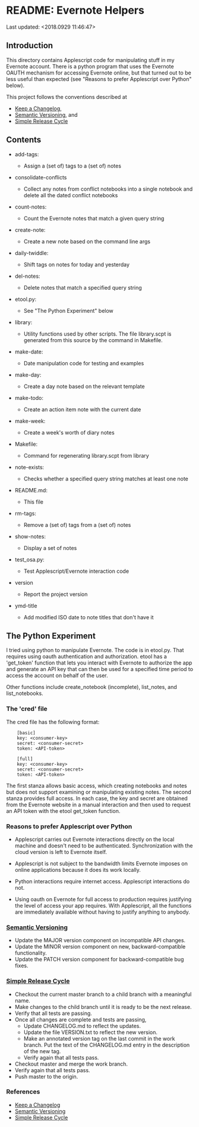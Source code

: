 # README: Evernote Helpers
Last updated: <2018.0929 11:46:47>


## Introduction

This directory contains Applescript code for manipulating stuff in my
Evernote account. There is a python program that uses the Evernote OAUTH
mechanism for accessing Evernote online, but that turned out to be less
useful than expected (see "Reasons to prefer Applescript over Python"
below).

This project follows the conventions described at

  * [Keep a Changelog](https://keepachangelog.com/en/1.0.0/),
  * [Semantic Versioning](https://semver.org/), and
  * [Simple Release Cycle](https://tinyurl.com/ycyjojez)

## Contents

 * add-tags:
    * Assign a (set of) tags to a (set of) notes

 * consolidate-conflicts
    * Collect any notes from conflict notebooks into a single notebook and
      delete all the dated conflict notebooks

 * count-notes:
    * Count the Evernote notes that match a given query string

 * create-note:
    * Create a new note based on the command line args

 * daily-twiddle:
    * Shift tags on notes for today and yesterday

 * del-notes:
    * Delete notes that match a specified query string

 * etool.py:
    * See "The Python Experiment" below

 * library:
    * Utility functions used by other scripts. The file library.scpt is
      generated from this source by the command in Makefile.

 * make-date:
    * Date manipulation code for testing and examples

 * make-day:
    * Create a day note based on the relevant template

 * make-todo:
    * Create an action item note with the current date

 * make-week:
    * Create a week's worth of diary notes

 * Makefile:
    * Command for regenerating library.scpt from library

 * note-exists:
    * Checks whether a specified query string matches at least one note

 * README.md:
    * This file

 * rm-tags:
    * Remove a (set of) tags from a (set of) notes

 * show-notes:
    * Display a set of notes

 * test_osa.py:
    * Test Applescript/Evernote interaction code

 * version
    * Report the project version

 * ymd-title
    * Add modified ISO date to note titles that don't have it


## The Python Experiment

I tried using python to manipulate Evernote. The code is in etool.py. That
requires using oauth authentication and authorization. etool has a
'get_token' function that lets you interact with Evernote to authorize the
app and generate an API key that can then be used for a specified time
period to access the account on behalf of the user.

Other functions include create_notebook (incomplete), list_notes, and
list_notebooks.


### The 'cred' file

The cred file has the following format:

        [basic]
        key: <consumer-key>
        secret: <consumer-secret>
        token: <API-token>

        [full]
        key: <consumer-key>
        secret: <consumer-secret>
        token: <API-token>

The first stanza allows basic access, which creating notebooks and notes
but does not support examining or manipulating existing notes. The second
stanza provides full access. In each case, the key and secret are obtained
from the Evernote website in a manual interaction and then used to request
an API token with the etool get_token function.


### Reasons to prefer Applescript over Python

 * Applescript carries out Evernote interactions directly on the local
   machine and doesn't need to be authenticated. Synchronization with the
   cloud version is left to Evernote itself.

 * Applescript is not subject to the bandwidth limits Evernote imposes on
   online applications because it does its work locally.

 * Python interactions require internet access. Applescript interactions do
   not.

 * Using oauth on Evernote for full access to production requires
   justifying the level of access your app requires. With Applescript, all
   the functions are immediately available without having to justify
   anything to anybody.


### [Semantic Versioning](https://semver.org/)

  * Update the MAJOR version component on incompatible API changes.
  * Update the MINOR version component on new, backward-compatible
    functionality.
  * Update the PATCH version component for backward-compatible bug fixes.


### [Simple Release Cycle](https://tinyurl.com/ycyjojez)

  * Checkout the current master branch to a child branch with a meaningful
    name.
  * Make changes to the child branch until it is ready to be the next
    release.
  * Verify that all tests are passing.
  * Once all changes are complete and tests are passing,
      * Update CHANGELOG.md to reflect the updates.
      * Update the file VERSION.txt to reflect the new version.
      * Make an annotated version tag on the last commit in the work
        branch. Put the text of the CHANGELOG.md entry in the description
        of the new tag.
      * Verify again that all tests pass.
  * Checkout master and merge the work branch.
  * Verify again that all tests pass.
  * Push master to the origin.


### References

  * [Keep a Changelog](https://keepachangelog.com/en/1.0.0/)
  * [Semantic Versioning](https://semver.org/)
  * [Simple Release Cycle](https://tinyurl.com/ycyjojez)
